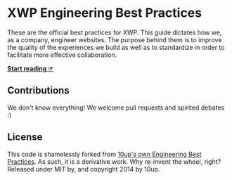 # XWP Engineering Best Practices

These are the official best practices for XWP. This guide dictates how we, as a company, engineer websites. The purpose behind them is to improve the quality of the experiences we build as well as to standardize in order to facilitate more effective collaboration.


**[Start reading ☞](https://xwp.github.io/engineering-best-practices/)**

## Contributions

We don't know everything! We welcome pull requests and spirited debates :)

## License

This code is shamelessly forked from [10up's own Engineering Best Practices](https://github.com/10up/Engineering-Best-Practices/). As such, it is a derivative work. Why re-invent the wheel, right?
Released under MIT by, and copyright 2014 by 10up.

